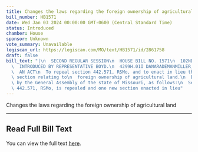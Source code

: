 ```yaml
---
title: Changes the laws regarding the foreign ownership of agricultural land
bill_number: HB1571
date: Wed Jan 03 2024 00:00:00 GMT-0600 (Central Standard Time)
status: Introduced
chamber: House
sponsor: Unknown
vote_summary: Unavailable
legiscan_url: https://legiscan.com/MO/text/HB1571/id/2861758
draft: false
bill_text: "|\n  SECOND REGULAR SESSION\n  HOUSE BILL NO. 1571\n  102ND GENERAL ASSEMBLY\n\
  \  INTRODUCED BY REPRESENTATIVE BOYD.\n  4299H.01I DANARADEMANMILLER,ChiefClerk\n\
  \  AN ACT\n  To repeal section 442.571, RSMo, and to enact in lieu thereof one new\
  \ section relating to\n  foreign ownership of agricultural land.\n  Be it enacted\
  \ by the General Assembly of the state of Missouri, as follows:\n  Section A. Section\
  \ 442.571, RSMo, is repealed and one new section enacted in lieu"
---
```

Changes the laws regarding the foreign ownership of agricultural land

---

## Read Full Bill Text

You can view the full text [here](https://legiscan.com/MO/text/HB1571/id/2861758).
